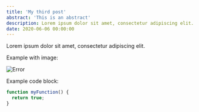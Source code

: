 ```yaml
---
title: 'My third post'
abstract: 'This is an abstract'
description: Lorem ipsum dolor sit amet, consectetur adipiscing elit.
date: 2020-06-06 00:00:00
---
```


Lorem ipsum dolor sit amet, consectetur adipiscing elit.

Example with image:

![Error](/assets/images/posts/error.png)

Example code block:

```js
function myFunction() {
  return true;
}
```
